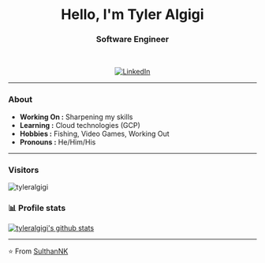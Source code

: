<h1 align="center"> Hello, I'm Tyler Algigi </h1>

<h3 align="center">  Software Engineer </h3> <br>

<p align="center"> 
<a href="https://www.linkedin.com/in/tyler-algigi/"><img alt="LinkedIn" src="https://img.shields.io/badge/-TylerAlgigi-blue?style=flat-square&logo=Linkedin&logoColor=white&link=https://www.linkedin.com/in/tyler-algigi/"></a>
</p>

---------------------------------------------------------------------------------------------------------------------------------------------------------------------------------
### About
-  **Working On :** Sharpening my skills
-  **Learning :** Cloud technologies (GCP) 
-  **Hobbies :**  Fishing, Video Games, Working Out
-  **Pronouns :** He/Him/His 

---------------------------------------------------------------------------------------------------------------------------------------------------------------------------------
### Visitors 

<p align="left"> <img src="https://komarev.com/ghpvc/?username=tyleralgigi" alt="tyleralgigi" /> </p>

### 📊 Profile stats

[![tyleralgigi's github stats](https://github-readme-stats.vercel.app/api?username=tyleralgigi&show_icons=true&title_color=fff&icon_color=79ff97&text_color=9f9f9f&bg_color=151515)](https://github.com/SulthanNK/github-readme-stats)

-------------------------------------------------------------------------------------------------------------------------------------------------------------------------------

⭐️ From [SulthanNK](http://www.github.com/SulthanNK)
